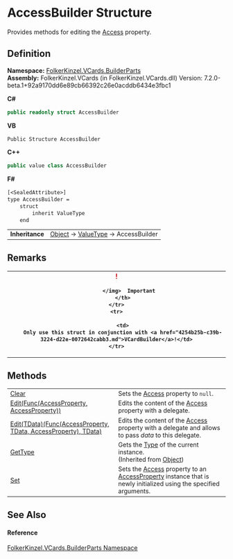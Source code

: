 # AccessBuilder Structure


Provides methods for editing the <a href="6a40c4e3-f754-c521-6b37-c48e873c9eb4.md">Access</a> property.



## Definition
**Namespace:** <a href="30716183-7f69-ceb8-b5fe-4d9f23e7fd2b.md">FolkerKinzel.VCards.BuilderParts</a>  
**Assembly:** FolkerKinzel.VCards (in FolkerKinzel.VCards.dll) Version: 7.2.0-beta.1+92a9170dd6e89cb66392c26e0acddb6434e3fbc1

**C#**
``` C#
public readonly struct AccessBuilder
```
**VB**
``` VB
Public Structure AccessBuilder
```
**C++**
``` C++
public value class AccessBuilder
```
**F#**
``` F#
[<SealedAttribute>]
type AccessBuilder = 
    struct
        inherit ValueType
    end
```

<table><tr><td><strong>Inheritance</strong></td><td><a href="https://learn.microsoft.com/dotnet/api/system.object" target="_blank" rel="noopener noreferrer">Object</a>  →  <a href="https://learn.microsoft.com/dotnet/api/system.valuetype" target="_blank" rel="noopener noreferrer">ValueType</a>  →  AccessBuilder</td></tr>
</table>



## Remarks



<table>
	<tr>
		<th>
			<img src="media/AlertCaution.png" alt="Important note">
				
			</img>  Important
		</th>
	</tr>
	<tr>
		
		<td>
		Only use this struct in conjunction with <a href="4254b25b-c39b-3224-d22e-0072642cabb3.md">VCardBuilder</a>!</td>
	</tr>
</table>



## Methods
<table>
<tr>
<td><a href="6987a997-d015-c000-8c3a-366532013062.md">Clear</a></td>
<td>Sets the <a href="6a40c4e3-f754-c521-6b37-c48e873c9eb4.md">Access</a> property to <code>null</code>.</td></tr>
<tr>
<td><a href="5a9e5d3c-62a8-0137-35c0-7161db8a338c.md">Edit(Func(AccessProperty, AccessProperty))</a></td>
<td>Edits the content of the <a href="6a40c4e3-f754-c521-6b37-c48e873c9eb4.md">Access</a> property with a delegate.</td></tr>
<tr>
<td><a href="088d8a46-141b-fc54-184b-e856b7faa320.md">Edit(TData)(Func(AccessProperty, TData, AccessProperty), TData)</a></td>
<td>Edits the content of the <a href="6a40c4e3-f754-c521-6b37-c48e873c9eb4.md">Access</a> property with a delegate and allows to pass <em>data</em> to this delegate.</td></tr>
<tr>
<td><a href="https://learn.microsoft.com/dotnet/api/system.object.gettype" target="_blank" rel="noopener noreferrer">GetType</a></td>
<td>Gets the <a href="https://learn.microsoft.com/dotnet/api/system.type" target="_blank" rel="noopener noreferrer">Type</a> of the current instance.<br />(Inherited from <a href="https://learn.microsoft.com/dotnet/api/system.object" target="_blank" rel="noopener noreferrer">Object</a>)</td></tr>
<tr>
<td><a href="89584252-5072-688c-4439-4e7d89af3bb3.md">Set</a></td>
<td>Sets the <a href="6a40c4e3-f754-c521-6b37-c48e873c9eb4.md">Access</a> property to an <a href="88786a05-12bc-600d-6919-6bea4292c73d.md">AccessProperty</a> instance that is newly initialized using the specified arguments.</td></tr>
</table>

## See Also


#### Reference
<a href="30716183-7f69-ceb8-b5fe-4d9f23e7fd2b.md">FolkerKinzel.VCards.BuilderParts Namespace</a>  
